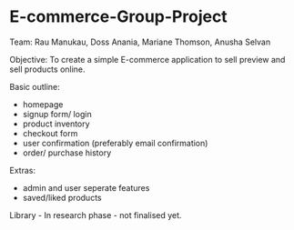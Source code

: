 # E-commerce-Group-Project

Team: Rau Manukau, Doss Anania, Mariane Thomson, Anusha Selvan

Objective:
To create a simple E-commerce application to sell preview and sell products online.

    
Basic outline:
- homepage
- signup form/ login
- product inventory
- checkout form
- user confirmation (preferably email confirmation)
- order/ purchase history

Extras:
- admin and user seperate features
- saved/liked products


Library - In research phase - not finalised yet.
